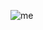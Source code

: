 ![me](Ihttps://camo.githubusercontent.com/8c4338b66b7ebfef01e1c87c8c7d9cb19276d59fc74170058839efcc411212dc/68747470733a2f2f7265732e636c6f7564696e6172792e636f6d2f64716d7879753569732f696d6167652f75706c6f61642f76313730333738303035302f6d792d6173736574732f706d75797066686f79627a706a746572756963792e676966)
